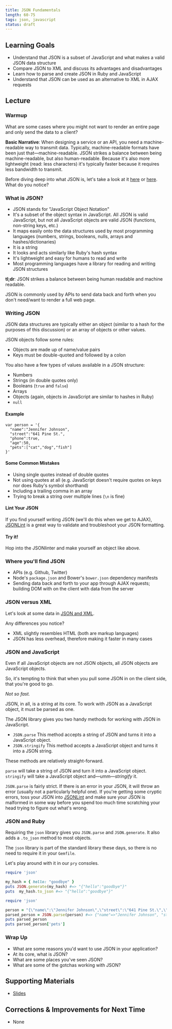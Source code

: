 ```yaml
---
title: JSON Fundamentals
length: 60-75
tags: json, javascript
status: draft
---
```


## Learning Goals

* Understand that JSON is a subset of JavaScript and what makes a valid JSON data structure
* Compare JSON to XML and discuss its advantages and disadvantages
* Learn how to parse and create JSON in Ruby and JavaScript
* Understand that JSON can be used as an alternative to XML in AJAX requests

## Lecture

### Warmup

What are some cases where you might not want to render an entire page and only send the data to a client?

**Basic Narrative**: When designing a service or an API, you need a machine-readable way to transmit data. Typically, machine-readable formats have been just that—machine-readable. JSON strikes a balance between being machine-readable, but also human-readable. Because it's also more lightweight (read: less characters) it's typically faster because it requires less bandwidth to transmit.

Before diving deep into what JSON is, let's take a look at it [here](http://congress.api.sunlightfoundation.com/legislators/locate?zip=80229&apikey=e179a6973728c4dd3fb1204283aaccb5) or [here](https://birdeck-api.herokuapp.com/). What do you notice?

### What is JSON?

* JSON stands for "JavaScript Object Notation"
* It's a subset of the object syntax in JavaScript. All JSON is valid JavaScript, but not all JavaScript objects are valid JSON (functions, non-string keys, etc.)
* It maps easily onto the data structures used by most programming languages (numbers, strings, booleans, nulls, arrays and hashes/dictionaries)  
* It is a string
* It looks and acts similarly like Ruby's hash syntax
* It's lightweight and easy for humans to read and write
* Most programming languages have a library for reading and writing JSON structures

**tl;dr**: JSON strikes a balance between being human readable and machine readable.

JSON is commonly used by APIs to send data back and forth when you don't need/want to render a full web page.

### Writing JSON

JSON data structures are typically either an object (similar to a hash for the purposes of this discussion) or an array of objects or other values.

JSON objects follow some rules:

* Objects are made up of name/value pairs
* Keys must be double-quoted and followed by a colon

You also have a few types of values available in a JSON structure:

* Numbers
* Strings (in double quotes only)
* Booleans (`true` and `false`)
* Arrays
* Objects (again, objects in JavaScript are similar to hashes in Ruby)
* `null`

#### Example

```
var person = '{
  "name":"Jennifer Johnson",
  "street":"641 Pine St.",
  "phone":true,
  "age":50,
  "pets":["cat","dog","fish"]
}'
```

#### Some Common Mistakes

* Using single quotes instead of double quotes
* Not using quotes at all (e.g. JavaScript doesn't require quotes on keys nor does Ruby's symbol shorthand)
* Including a trailing comma in an array
* Trying to break a string over multiple lines (`\n` is fine)

#### Lint Your JSON

If you find yourself writing JSON (we'll do this when we get to AJAX), [JSONLint](http://jsonlint.com/) is a great way to validate and troubleshoot your JSON formatting. 

#### Try it!  
Hop into the JSONlinter and make yourself an object like above.  

### Where you'll find JSON

* APIs (e.g. Github, Twitter)
* Node's `package.json` and Bower's `bower.json` dependency manifests
* Sending data back and forth to your app through AJAX requests; building DOM with on the client with data from the server

### JSON versus XML

Let's look at some data in [JSON and XML](https://gist.github.com/stevekinney/210a7fb9c9b3c0be2e53).

Any differences you notice?

*  XML slightly resembles HTML (both are markup languages)
*  JSON has less overhead, therefore making it faster in many cases

### JSON and JavaScript

Even if all JavaScript objects are not JSON objects, all JSON objects are JavaScript objects.

So, it's tempting to think that when you pull some JSON in on the client side, that you're good to go.

_Not so fast._

JSON, in all, is a string at its core. To work with JSON as a JavaScript object, it must be parsed as one.

The JSON library gives you two handy methods for working with JSON in JavaScript.

* `JSON.parse` This method accepts a string of JSON and turns it into a JavaScript object.
* `JSON.stringify` This method accepts a JavaScript object and turns it into a JSON string.

These methods are relatively straight-forward.

`parse` will take a string of JSON and turn it into a JavaScript object.
`stringify` will take a JavaScript object and—umm—_stringify_ it.

`JSON.parse` is fairly strict. If there is an error in your JSON, it will throw an error (usually not a particularly helpful one). If you're getting some cryptic errors, toss your JSON into [JSONLint](http://jsonlint.com/) and make sure your JSON is malformed in some way before you spend too much time scratching your head trying to figure out what's wrong.

### JSON and Ruby

Requiring the `json` library gives you `JSON.parse` and  `JSON.generate`. It also adds a `.to_json` method to most objects.

The `json` library is part of the standard library these days, so there is no need to require it in your `Gemfile`.

Let's play around with it in our `pry` consoles.

```rb
require 'json'

my_hash = { hello: "goodbye" }
puts JSON.generate(my_hash) #=> "{"hello":"goodbye"}"
puts  my_hash.to_json #=> "{"hello":"goodbye"}"
```

```rb
require 'json'

person = "{\"name\":\"Jennifer Johnson\",\"street\":\"641 Pine St.\",\"phone\":true,\"age\":50,\"pets\":[\"cat\",\"dog\",\"fish\"]}"
parsed_person = JSON.parse(person) #=> {"name"=>"Jennifer Johnson", "street"=>"641 Pine St.", "phone"=>true, "age"=>50, "pets"=>["cat", "dog", "fish"]}
puts parsed_person
puts parsed_person['pets']
```

### Wrap Up

* What are some reasons you'd want to use JSON in your application?
* At its core, what is JSON?
* What are some places you've seen JSON?
* What are some of the gotchas working with JSON?

## Supporting Materials

* [Slides](https://www.dropbox.com/s/j3waahelo4q3f2e/Turing%20-%20JSON%20Fundamentals.key?dl=0)

## Corrections & Improvements for Next Time

* None
